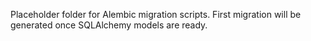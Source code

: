 Placeholder folder for Alembic migration scripts. First migration will be generated once SQLAlchemy models are ready.
